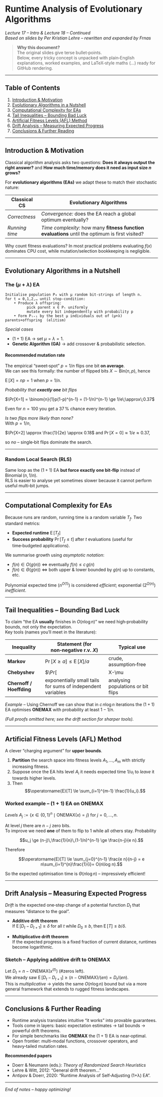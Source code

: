 
# Runtime Analysis of Evolutionary Algorithms  
*Lecture 17 – Intro & Lecture 18 – Continued*  
*Based on slides by Per Kristian Lehre – rewritten and expanded by Frnas*  

> **Why this document?**  
> The original slides give terse bullet‑points.  
> Below, every tricky concept is unpacked with plain‑English explanations, worked examples, and LaTeX‑style maths ($\dots$) ready for GitHub rendering.

---

## Table of Contents  

1. [Introduction & Motivation](#introduction--motivation)  
2. [Evolutionary Algorithms in a Nutshell](#evolutionary-algorithms-in-a-nutshell)  
3. [Computational Complexity for EAs](#computational-complexity-for-eas)  
4. [Tail Inequalities – Bounding Bad Luck](#tail-inequalities--bounding-bad-luck)  
5. [Artificial Fitness Levels (AFL) Method](#artificial-fitness-levels-afl-method)  
6. [Drift Analysis – Measuring Expected Progress](#drift-analysis--measuring-expected-progress)  
7. [Conclusions & Further Reading](#conclusions--further-reading)

---

## Introduction & Motivation

Classical algorithm analysis asks two questions: **Does it always output the right answer?** and **How much time/memory does it need as input size $n$ grows?**  

For **evolutionary algorithms (EAs)** we adapt these to match their stochastic nature:

| Classical CS | Evolutionary Algorithms |
|--------------|-------------------------|
| *Correctness*  | *Convergence:* does the EA reach a global optimum eventually? |
| *Running time* | *Time complexity:* how many **fitness function evaluations** until the optimum is first visited? |

Why count fitness evaluations? In most practical problems evaluating $f(x)$ dominates CPU cost, while mutation/selection bookkeeping is negligible.

---

## Evolutionary Algorithms in a Nutshell

### The $(\mu+\lambda)$ EA

```text
Initialise population P₀ with μ random bit‑strings of length n.
for t = 0,1,2,… until stop‑condition:
    • Produce λ offspring:
          pick parent x ∈ Pₜ uniformly
          mutate every bit independently with probability p
    • Form Pₜ₊₁ by the best μ individuals out of (μ+λ) parents+offspring  (elitism)
```

*Special cases*  
* $(1+1)$ EA → set $\mu=\lambda=1$.  
* **Genetic Algorithm (GA)** → add crossover & probabilistic selection.  

#### Recommended mutation rate  
The empirical “sweet‑spot” $p=1/n$ flips one bit **on average**.  
We can see this formally: the number of flipped bits $X\sim\text{Bin}(n,p)$, hence  

$\operatorname{E}[X]=np = 1$ when $p=1/n$.

*Probability that **exactly one** bit flips*  

$\Pr[X=1] = \binom{n}{1}p(1-p)^{n-1} = (1-1/n)^{n-1} \ge 1/e\;\approx\;0.37$  

Even for $n=100$ you get a 37 % chance every iteration.

*Is two flips more likely than none?*  
With $p=1/n$,  

$\Pr[X=2] \approx \frac{1}{2e} \approx 0.18$ and $\Pr[X=0]\approx 1/e \approx 0.37$,  

so *no* – single‑bit flips dominate the search.

---

### Random Local Search (RLS)

Same loop as the $(1+1)$ EA **but force exactly one bit‑flip** instead of Binomial$\,(n,1/n)$.  
RLS is easier to analyse yet sometimes slower because it cannot perform useful multi‑bit jumps.

---

## Computational Complexity for EAs

Because runs are random, running time is a random variable $T_f$. Two standard metrics:

* **Expected runtime** $\operatorname{E}[T_f]$  
* **Success probability** $\Pr[T_f\le t]$ after $t$ evaluations (useful for time‑budgeted applications).

We summarise growth using *asymptotic notation*:

* $f(n)\in O(g(n))$ ⇔ eventually $f(n)\le c\,g(n)$  
* $f(n)\in Θ(g(n))$ ⇔ both upper & lower bounded by $g(n)$ up to constants, etc.

Polynomial expected time ($n^{O(1)}$) is considered *efficient*; exponential ($2^{Ω(n)}$) *inefficient*.

---

## Tail Inequalities – Bounding Bad Luck

To claim “the EA **usually** finishes in $O(n\log n)$” we need high‑probability bounds, not only the expectation.  
Key tools (names you’ll meet in the literature):

| Inequality | Statement (for non‑negative r.v. $X$) | Typical use |
|------------|----------------------------------------|-------------|
| **Markov** | $\Pr[X\ge a] \le \operatorname{E}[X]/a$ | crude, assumption‑free |
| **Chebyshev** | $\Pr[|X-\mu|\ge k\sigma] \le 1/k^2$ | needs variance |
| **Chernoff / Hoeffding** | exponentially small tails for sums of independent variables | analysing populations or bit flips |

*Example* – Using Chernoff we can show that in $c\,n\log n$ iterations the $(1+1)$ EA optimises **ONEMAX** with probability at least $1-1/n$.

*(Full proofs omitted here; see the drift section for sharper tools).*

---

## Artificial Fitness Levels (AFL) Method

A clever “charging argument” for **upper bounds**.

1. **Partition** the search space into fitness levels $A_1,\dots,A_m$ with strictly increasing fitness.  
2. Suppose once the EA hits level $A_i$ it needs expected time $1/u_i$ to *leave* it towards higher levels.  
3. Then $$\operatorname{E}[T] \le \sum_{i=1}^{m-1} \frac{1}{u_i}.$$

### Worked example – $(1+1)$ EA on ONEMAX

*Levels* $A_j := \{x\in\{0,1\}^n \mid \text{ONEMAX}(x)=j\}$ for $j=0,\dots,n$.  

At level $j$ there are $n-j$ zero bits.  
To improve we need **one** of them to flip to 1 while all others stay. Probability  

$$u_j \ge (n-j)\,\frac{1}{n}\,(1-1/n)^{n-1} \ge \frac{n-j}{e n}.$$

Therefore  

$$\operatorname{E}[T] \le \sum_{j=0}^{n-1} \frac{e n}{n-j} = e n\sum_{i=1}^{n}\frac{1}{i}= O(n\log n).$$

So the expected optimisation time is $\Theta(n\log n)$ – impressively efficient!

---

## Drift Analysis – Measuring Expected Progress

*Drift* is the expected one‑step change of a potential function $D_t$ that measures “distance to the goal”.

* **Additive drift theorem**  
  If $\operatorname{E}[D_t-D_{t+1}]\ge \delta$ for all $t$ while $D_0\le b$, then $\operatorname{E}[T]\le b/\delta$.  

* **Multiplicative drift theorem**  
  If the expected progress is a fixed fraction of current distance, runtimes become logarithmic.

### Sketch – Applying additive drift to ONEMAX

Let $D_t = n - \text{ONEMAX}(x^{(t)})$ (#zeros left).  
We already saw $\operatorname{E}[D_t-D_{t+1}] \ge (n-\text{ONEMAX})/(e n) = D_t/(e n)$.  
This is *multiplicative* → yields the same $O(n\log n)$ bound but via a more general framework that extends to rugged fitness landscapes.

---

## Conclusions & Further Reading

* Runtime analysis translates intuitive “it works” into provable guarantees.  
* Tools come in layers: basic expectation estimates → tail bounds → powerful drift theorems.  
* For simple benchmarks like **ONEMAX** the $(1+1)$ EA is near‑optimal.  
* Open frontier: multi‑modal functions, crossover operators, and heavy‑tailed mutation rates.

**Recommended papers**

* Doerr & Neumann (eds.): *Theory of Randomized Search Heuristics*  
* Lehre & Witt, 2012: “General drift theorem...”  
* Antipov & Doerr, 2020: “Runtime Analysis of Self‑Adjusting (1+λ) EA”.

---

*End of notes – happy optimizing!*  
